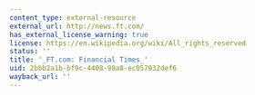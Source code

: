 ```yaml
---
content_type: external-resource
external_url: http://news.ft.com/
has_external_license_warning: true
license: https://en.wikipedia.org/wiki/All_rights_reserved
status: ''
title: '_FT.com: Financial Times_'
uid: 2bbb2a1b-bf9c-4408-99a8-ec057932def6
wayback_url: ''
---
```

